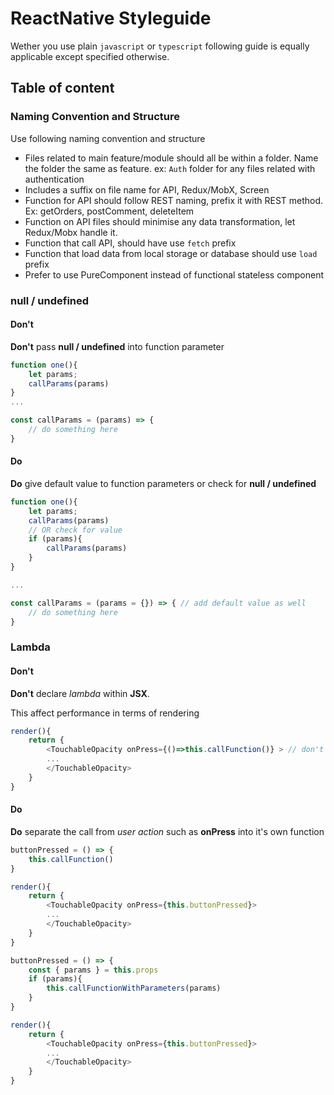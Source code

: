 # ReactNative Styleguide

Wether you use plain `javascript` or `typescript` following guide is equally applicable except specified otherwise.

## Table of content

### Naming Convention and Structure

Use following naming convention and structure

- Files related to main feature/module should all be within a folder. Name the folder the same as feature. ex: `Auth` folder for any files related with authentication
- Includes a suffix on file name for API, Redux/MobX, Screen
- Function for API should follow REST naming, prefix it with REST method. Ex: getOrders, postComment, deleteItem
- Function on API files should minimise any data transformation, let Redux/Mobx handle it.
- Function that call API, should have use `fetch` prefix
- Function that load data from local storage or database should use `load` prefix
- Prefer to use PureComponent instead of functional stateless component

### null / undefined

#### Don't

**Don't** pass **null / undefined** into function parameter

```js
function one(){
    let params;
    callParams(params)
}
...

const callParams = (params) => {
    // do something here
}
```

#### Do

**Do** give default value to function parameters or check for **null / undefined**

```js
function one(){
    let params;
    callParams(params)
    // OR check for value
    if (params){
        callParams(params)
    }
}

...

const callParams = (params = {}) => { // add default value as well
    // do something here
}
```

### Lambda

#### Don't

**Don't** declare _lambda_ within **JSX**.

This affect performance in terms of rendering

```js
render(){
    return {
        <TouchableOpacity onPress={()=>this.callFunction()} > // don't do this
        ...
        </TouchableOpacity>
    }
}
```

#### Do

**Do** separate the call from _user action_ such as **onPress** into it's own function

```js
buttonPressed = () => {
    this.callFunction()
}

render(){
    return {
        <TouchableOpacity onPress={this.buttonPressed}>
        ...
        </TouchableOpacity>
    }
}
```

```js
buttonPressed = () => {
    const { params } = this.props
    if (params){
        this.callFunctionWithParameters(params)
    }
}

render(){
    return {
        <TouchableOpacity onPress={this.buttonPressed}>
        ...
        </TouchableOpacity>
    }
}
```

